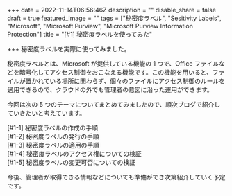 +++
date = 2022-11-14T06:56:46Z
description = ""
disable_share = false
draft = true
featured_image = ""
tags = ["秘密度ラベル", "Sesitivity Labels", "Microsoft", "Microsoft Purview", "Microsoft Purview Information Protection"]
title = "[#1] 秘密度ラベルを使ってみた"

+++
秘密度ラベルを実際に使ってみました。

秘密度ラベルとは、Microsoft が提供している機能の 1 つで、Office ファイルなどを暗号化してアクセス制御をおこなえる機能です。この機能を用いると、ファイルが置かれている場所に関わらず、個々のファイルにアクセス制御のルールを適用できるので、クラウドの外でも管理者の意図に沿った運用ができます。

今回は次の 5 つのテーマについてまとめてみましたので、順次ブログで紹介していきたいと考えています。

\[#1-1\] 秘密度ラベルの作成の手順  
\[#1-2\] 秘密度ラベルの発行の手順  
\[#1-3\] 秘密度ラベルの適用の手順  
\[#1-4\] 秘密度ラベルのアクセス権についての検証  
\[#1-5\] 秘密度ラベルの変更可否についての検証

今後、管理者が取得できる情報などについても準備ができ次第紹介していく予定です。